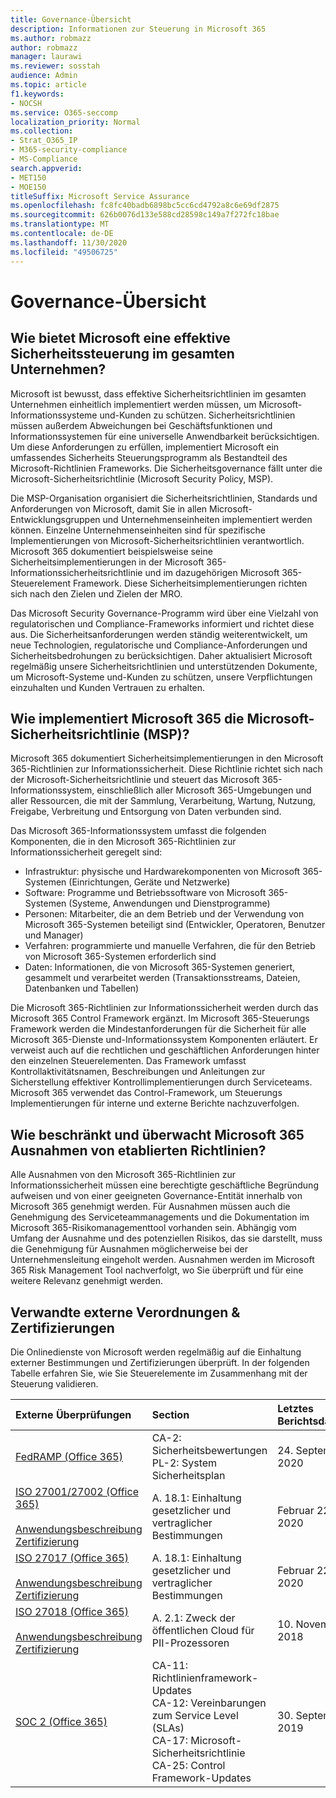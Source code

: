 ```yaml
---
title: Governance-Übersicht
description: Informationen zur Steuerung in Microsoft 365
ms.author: robmazz
author: robmazz
manager: laurawi
ms.reviewer: sosstah
audience: Admin
ms.topic: article
f1.keywords:
- NOCSH
ms.service: O365-seccomp
localization_priority: Normal
ms.collection:
- Strat_O365_IP
- M365-security-compliance
- MS-Compliance
search.appverid:
- MET150
- MOE150
titleSuffix: Microsoft Service Assurance
ms.openlocfilehash: fc8fc40badb6898bc5cc6cd4792a8c6e69df2875
ms.sourcegitcommit: 626b0076d133e588cd28598c149a7f272fc18bae
ms.translationtype: MT
ms.contentlocale: de-DE
ms.lasthandoff: 11/30/2020
ms.locfileid: "49506725"
---
```

# <a name="governance-overview"></a>Governance-Übersicht

## <a name="how-does-microsoft-provide-effective-security-governance-across-the-enterprise"></a>Wie bietet Microsoft eine effektive Sicherheitssteuerung im gesamten Unternehmen?

Microsoft ist bewusst, dass effektive Sicherheitsrichtlinien im gesamten Unternehmen einheitlich implementiert werden müssen, um Microsoft-Informationssysteme und-Kunden zu schützen. Sicherheitsrichtlinien müssen außerdem Abweichungen bei Geschäftsfunktionen und Informationssystemen für eine universelle Anwendbarkeit berücksichtigen. Um diese Anforderungen zu erfüllen, implementiert Microsoft ein umfassendes Sicherheits Steuerungsprogramm als Bestandteil des Microsoft-Richtlinien Frameworks. Die Sicherheitsgovernance fällt unter die Microsoft-Sicherheitsrichtlinie (Microsoft Security Policy, MSP).

Die MSP-Organisation organisiert die Sicherheitsrichtlinien, Standards und Anforderungen von Microsoft, damit Sie in allen Microsoft-Entwicklungsgruppen und Unternehmenseinheiten implementiert werden können. Einzelne Unternehmenseinheiten sind für spezifische Implementierungen von Microsoft-Sicherheitsrichtlinien verantwortlich. Microsoft 365 dokumentiert beispielsweise seine Sicherheitsimplementierungen in der Microsoft 365-Informationssicherheitsrichtlinie und im dazugehörigen Microsoft 365-Steuerelement Framework. Diese Sicherheitsimplementierungen richten sich nach den Zielen und Zielen der MRO.

Das Microsoft Security Governance-Programm wird über eine Vielzahl von regulatorischen und Compliance-Frameworks informiert und richtet diese aus. Die Sicherheitsanforderungen werden ständig weiterentwickelt, um neue Technologien, regulatorische und Compliance-Anforderungen und Sicherheitsbedrohungen zu berücksichtigen. Daher aktualisiert Microsoft regelmäßig unsere Sicherheitsrichtlinien und unterstützenden Dokumente, um Microsoft-Systeme und-Kunden zu schützen, unsere Verpflichtungen einzuhalten und Kunden Vertrauen zu erhalten.

## <a name="how-does-microsoft-365-implement-the-microsoft-security-policy-msp"></a>Wie implementiert Microsoft 365 die Microsoft-Sicherheitsrichtlinie (MSP)?

Microsoft 365 dokumentiert Sicherheitsimplementierungen in den Microsoft 365-Richtlinien zur Informationssicherheit. Diese Richtlinie richtet sich nach der Microsoft-Sicherheitsrichtlinie und steuert das Microsoft 365-Informationssystem, einschließlich aller Microsoft 365-Umgebungen und aller Ressourcen, die mit der Sammlung, Verarbeitung, Wartung, Nutzung, Freigabe, Verbreitung und Entsorgung von Daten verbunden sind.

Das Microsoft 365-Informationssystem umfasst die folgenden Komponenten, die in den Microsoft 365-Richtlinien zur Informationssicherheit geregelt sind:

- Infrastruktur: physische und Hardwarekomponenten von Microsoft 365-Systemen (Einrichtungen, Geräte und Netzwerke)
- Software: Programme und Betriebssoftware von Microsoft 365-Systemen (Systeme, Anwendungen und Dienstprogramme)
- Personen: Mitarbeiter, die an dem Betrieb und der Verwendung von Microsoft 365-Systemen beteiligt sind (Entwickler, Operatoren, Benutzer und Manager)
- Verfahren: programmierte und manuelle Verfahren, die für den Betrieb von Microsoft 365-Systemen erforderlich sind
- Daten: Informationen, die von Microsoft 365-Systemen generiert, gesammelt und verarbeitet werden (Transaktionsstreams, Dateien, Datenbanken und Tabellen)

Die Microsoft 365-Richtlinien zur Informationssicherheit werden durch das Microsoft 365 Control Framework ergänzt. Im Microsoft 365-Steuerungs Framework werden die Mindestanforderungen für die Sicherheit für alle Microsoft 365-Dienste und-Informationssystem Komponenten erläutert. Er verweist auch auf die rechtlichen und geschäftlichen Anforderungen hinter den einzelnen Steuerelementen. Das Framework umfasst Kontrollaktivitätsnamen, Beschreibungen und Anleitungen zur Sicherstellung effektiver Kontrollimplementierungen durch Serviceteams. Microsoft 365 verwendet das Control-Framework, um Steuerungs Implementierungen für interne und externe Berichte nachzuverfolgen.

## <a name="how-does-microsoft-365-limit-and-track-exceptions-to-established-policies"></a>Wie beschränkt und überwacht Microsoft 365 Ausnahmen von etablierten Richtlinien?

Alle Ausnahmen von den Microsoft 365-Richtlinien zur Informationssicherheit müssen eine berechtigte geschäftliche Begründung aufweisen und von einer geeigneten Governance-Entität innerhalb von Microsoft 365 genehmigt werden. Für Ausnahmen müssen auch die Genehmigung des Serviceteammanagements und die Dokumentation im Microsoft 365-Risikomanagementtool vorhanden sein. Abhängig vom Umfang der Ausnahme und des potenziellen Risikos, das sie darstellt, muss die Genehmigung für Ausnahmen möglicherweise bei der Unternehmensleitung eingeholt werden. Ausnahmen werden im Microsoft 365 Risk Management Tool nachverfolgt, wo Sie überprüft und für eine weitere Relevanz genehmigt werden.

## <a name="related-external-regulations--certifications"></a>Verwandte externe Verordnungen & Zertifizierungen

Die Onlinedienste von Microsoft werden regelmäßig auf die Einhaltung externer Bestimmungen und Zertifizierungen überprüft. In der folgenden Tabelle erfahren Sie, wie Sie Steuerelemente im Zusammenhang mit der Steuerung validieren.

| **Externe Überprüfungen** | **Section** | **Letztes Berichtsdatum** |
|:--------------------|:------------|:-----------------------|
| [FedRAMP (Office 365)](https://compliance.microsoft.com/compliancemanager) | CA-2: Sicherheitsbewertungen <br> PL-2: System Sicherheitsplan | 24. September 2020 |
| [ISO 27001/27002 (Office 365)](https://servicetrust.microsoft.com/ViewPage/MSComplianceGuideV3?command=Download&downloadType=Document&downloadId=d7864d4f-e053-4cc4-a964-fa526d07c3be&tab=7027ead0-3d6b-11e9-b9e1-290b1eb4cdeb&docTab=7027ead0-3d6b-11e9-b9e1-290b1eb4cdeb_ISO_Reports) <br><br> [Anwendungsbeschreibung](https://servicetrust.microsoft.com/ViewPage/MSComplianceGuide?command=Download&downloadType=Document&downloadId=8ee1e46b-2ada-4e7b-bb7d-4c55a8cb6fcd&docTab=4ce99610-c9c0-11e7-8c2c-f908a777fa4d_ISO_Reports) <br> [Zertifizierung](https://servicetrust.microsoft.com/ViewPage/MSComplianceGuideV3?command=Download&downloadType=Document&downloadId=1e84a14a-2468-45ac-9412-5e53250d57ec&tab=7027ead0-3d6b-11e9-b9e1-290b1eb4cdeb&docTab=7027ead0-3d6b-11e9-b9e1-290b1eb4cdeb_ISO_Reports) | A. 18.1: Einhaltung gesetzlicher und vertraglicher Bestimmungen | Februar 22, 2020 |
| [ISO 27017 (Office 365)](https://servicetrust.microsoft.com/ViewPage/MSComplianceGuideV3?command=Download&downloadType=Document&downloadId=d7864d4f-e053-4cc4-a964-fa526d07c3be&tab=7027ead0-3d6b-11e9-b9e1-290b1eb4cdeb&docTab=7027ead0-3d6b-11e9-b9e1-290b1eb4cdeb_ISO_Reports) <br><br> [Anwendungsbeschreibung](https://servicetrust.microsoft.com/ViewPage/MSComplianceGuide?command=Download&downloadType=Document&downloadId=8ee1e46b-2ada-4e7b-bb7d-4c55a8cb6fcd&docTab=4ce99610-c9c0-11e7-8c2c-f908a777fa4d_ISO_Reports) <br> [Zertifizierung](https://servicetrust.microsoft.com/ViewPage/MSComplianceGuideV3?command=Download&downloadType=Document&downloadId=70de0999-5451-43a3-9ef4-761e8fbfb1a3&tab=7027ead0-3d6b-11e9-b9e1-290b1eb4cdeb&docTab=7027ead0-3d6b-11e9-b9e1-290b1eb4cdeb_ISO_Reports) | A. 18.1: Einhaltung gesetzlicher und vertraglicher Bestimmungen | Februar 22, 2020 |
| [ISO 27018 (Office 365)](https://servicetrust.microsoft.com/ViewPage/MSComplianceGuideV3?command=Download&downloadType=Document&downloadId=d7864d4f-e053-4cc4-a964-fa526d07c3be&tab=7027ead0-3d6b-11e9-b9e1-290b1eb4cdeb&docTab=7027ead0-3d6b-11e9-b9e1-290b1eb4cdeb_ISO_Reports) <br><br> [Anwendungsbeschreibung](https://servicetrust.microsoft.com/ViewPage/MSComplianceGuide?command=Download&downloadType=Document&downloadId=8ee1e46b-2ada-4e7b-bb7d-4c55a8cb6fcd&docTab=4ce99610-c9c0-11e7-8c2c-f908a777fa4d_ISO_Reports) <br> [Zertifizierung](https://servicetrust.microsoft.com/ViewPage/MSComplianceGuideV3?command=Download&downloadType=Document&downloadId=43e89534-f48d-42ea-a7a7-3523ff516036&tab=7027ead0-3d6b-11e9-b9e1-290b1eb4cdeb&docTab=7027ead0-3d6b-11e9-b9e1-290b1eb4cdeb_ISO_Reports) | A. 2.1: Zweck der öffentlichen Cloud für PII-Prozessoren | 10. November 2018 |
| [SOC 2 (Office 365)](https://servicetrust.microsoft.com/ViewPage/MSComplianceGuideV3?command=Download&downloadType=Document&downloadId=fa062990-e758-4ddc-ace3-7fb21a301d09&tab=7027ead0-3d6b-11e9-b9e1-290b1eb4cdeb&docTab=7027ead0-3d6b-11e9-b9e1-290b1eb4cdeb_SOC_/_SSAE_16_Rep-11e9-b9e1-290b1eb4cdeb_SOC_/_SSAE_16_Reports) | CA-11: Richtlinienframework-Updates <br> CA-12: Vereinbarungen zum Service Level (SLAs) <br> CA-17: Microsoft-Sicherheitsrichtlinie <br> CA-25: Control Framework-Updates | 30. September 2019 |
